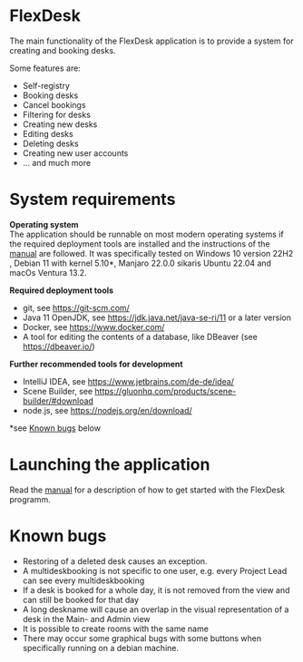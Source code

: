 # FlexDesk

The main functionality of the FlexDesk application is to provide a system for creating and booking desks. 

Some features are:
* Self-registry 
* Booking desks
* Cancel bookings
* Filtering for desks
* Creating new desks
* Editing desks
* Deleting desks
* Creating new user accounts
* ... and much more


# System requirements
**Operating system**  
The application should be runnable on most modern operating systems if the required deployment tools are installed 
and the instructions of the [manual](doc/Manual.md) are followed.
It was specifically tested on Windows 10 version 22H2 , Debian 11 with kernel 5.10*, Manjaro 22.0.0 sikaris
Ubuntu 22.04 and macOs Ventura 13.2.

**Required deployment tools**
- git, see https://git-scm.com/
- Java 11 OpenJDK, see https://jdk.java.net/java-se-ri/11 or a later version
- Docker, see https://www.docker.com/
- A tool for editing the contents of a database, like DBeaver (see https://dbeaver.io/)

**Further recommended tools for development**
- IntelliJ IDEA, see https://www.jetbrains.com/de-de/idea/
- Scene Builder, see https://gluonhq.com/products/scene-builder/#download
- node.js, see https://nodejs.org/en/download/

*see [Known bugs](#known-bugs) below

# Launching the application
Read the  [manual](doc/Manual.md) for a description of how to get started with the FlexDesk programm.

# Known bugs
* Restoring of a deleted desk causes an exception.
* A multideskbooking is not specific to one user, e.g. every Project Lead can see every multideskbooking
* If a desk is booked for a whole day, it is not removed from the view and can still be booked for that day
* A long deskname will cause an overlap in the visual representation of a desk in the Main- and Admin view
* It is possible to create rooms with the same name
* There may occur some graphical bugs with some buttons when specifically running on a debian machine.
